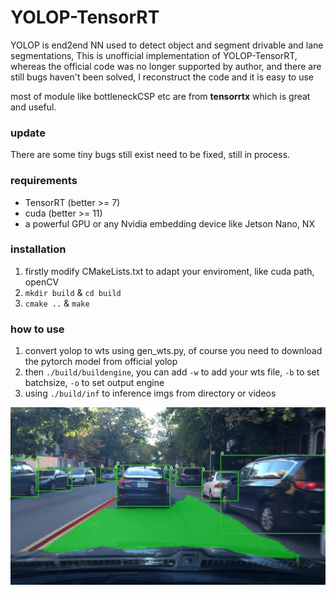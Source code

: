 # YOLOP-TensorRT

YOLOP is end2end NN used to detect object and segment drivable and lane segmentations, This is unofficial implementation of YOLOP-TensorRT, whereas the official code was no longer supported by author, and there are still bugs haven't been solved, I reconstruct the code and it is easy to use

most of module like bottleneckCSP etc are from **tensorrtx** which is great and useful.

### update

There are some tiny bugs still exist need to be fixed, still in process.

### requirements

- TensorRT (better >= 7)
- cuda (better >= 11)
- a powerful GPU or any Nvidia embedding device like Jetson Nano, NX

### installation

1. firstly modify CMakeLists.txt to adapt your enviroment, like cuda path, openCV
2. `mkdir build` & `cd build`
3. `cmake ..` & `make`

### how to use

1. convert yolop to wts using gen_wts.py, of course you need to download the pytorch model from official yolop
2. then `./build/buildengine`, you can add `-w` to add your wts file, `-b` to set batchsize, `-o` to set output engine
3. using `./build/inf` to inference imgs from directory or videos


![output](https://github.com/Stephenfang51/YOLOP-TensorRT/blob/main/output_demo_2.jpg)
